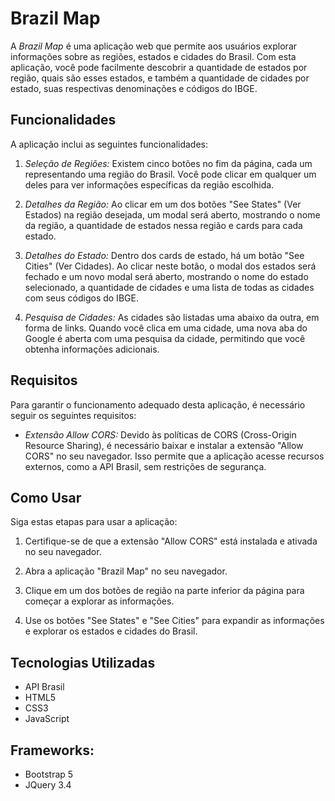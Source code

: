 # Brazil Map

A *Brazil Map* é uma aplicação web que permite aos usuários explorar informações sobre as regiões, estados e cidades do Brasil. Com esta aplicação, você pode facilmente descobrir a quantidade de estados por região, quais são esses estados, e também a quantidade de cidades por estado, suas respectivas denominações e códigos do IBGE.

## Funcionalidades

A aplicação inclui as seguintes funcionalidades:

1. *Seleção de Regiões:* Existem cinco botões no fim da página, cada um representando uma região do Brasil. Você pode clicar em qualquer um deles para ver informações específicas da região escolhida.

2. *Detalhes da Região:* Ao clicar em um dos botões "See States" (Ver Estados) na região desejada, um modal será aberto, mostrando o nome da região, a quantidade de estados nessa região e cards para cada estado.

3. *Detalhes do Estado:* Dentro dos cards de estado, há um botão "See Cities" (Ver Cidades). Ao clicar neste botão, o modal dos estados será fechado e um novo modal será aberto, mostrando o nome do estado selecionado, a quantidade de cidades e uma lista de todas as cidades com seus códigos do IBGE.

4. *Pesquisa de Cidades:* As cidades são listadas uma abaixo da outra, em forma de links. Quando você clica em uma cidade, uma nova aba do Google é aberta com uma pesquisa da cidade, permitindo que você obtenha informações adicionais.

## Requisitos

Para garantir o funcionamento adequado desta aplicação, é necessário seguir os seguintes requisitos:

- *Extensão Allow CORS:* Devido às políticas de CORS (Cross-Origin Resource Sharing), é necessário baixar e instalar a extensão "Allow CORS" no seu navegador. Isso permite que a aplicação acesse recursos externos, como a API Brasil, sem restrições de segurança.

## Como Usar

Siga estas etapas para usar a aplicação:

1. Certifique-se de que a extensão "Allow CORS" está instalada e ativada no seu navegador.

2. Abra a aplicação "Brazil Map" no seu navegador.

3. Clique em um dos botões de região na parte inferior da página para começar a explorar as informações.

4. Use os botões "See States" e "See Cities" para expandir as informações e explorar os estados e cidades do Brasil.

## Tecnologias Utilizadas

- API Brasil
- HTML5
- CSS3
- JavaScript

## Frameworks:
- Bootstrap 5
- JQuery 3.4

